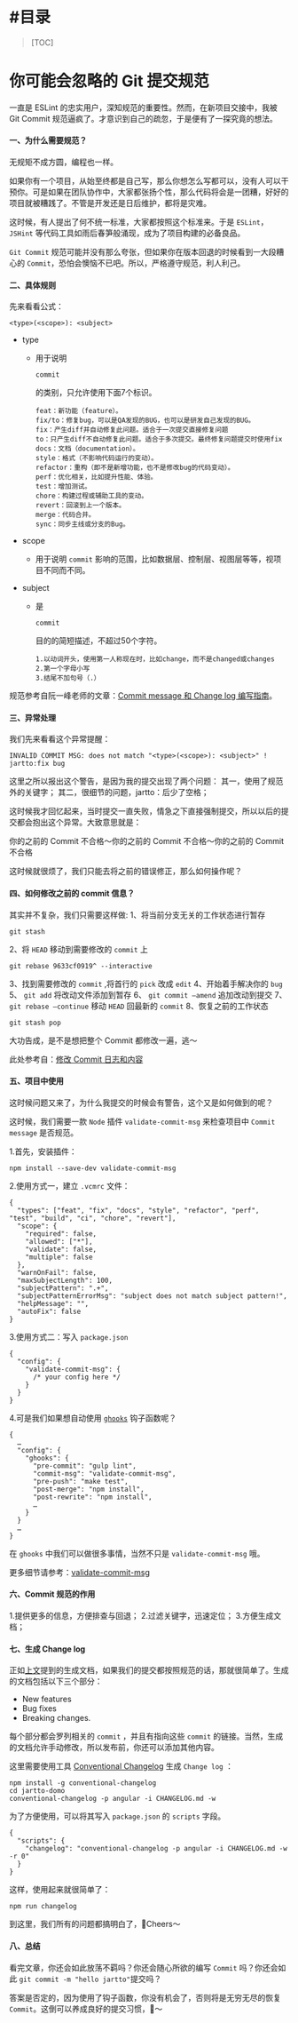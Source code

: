 # #目录

>[TOC]

# 你可能会忽略的 Git 提交规范

一直是 ESLint 的忠实用户，深知规范的重要性。然而，在新项目交接中，我被 Git Commit 规范逼疯了。才意识到自己的疏忽，于是便有了一探究竟的想法。

#### 一、为什么需要规范？

无规矩不成方圆，编程也一样。

如果你有一个项目，从始至终都是自己写，那么你想怎么写都可以，没有人可以干预你。可是如果在团队协作中，大家都张扬个性，那么代码将会是一团糟，好好的项目就被糟践了。不管是开发还是日后维护，都将是灾难。

这时候，有人提出了何不统一标准，大家都按照这个标准来。于是 `ESLint`，`JSHint` 等代码工具如雨后春笋般涌现，成为了项目构建的必备良品。

`Git Commit` 规范可能并没有那么夸张，但如果你在版本回退的时候看到一大段糟心的 `Commit`，恐怕会懊恼不已吧。所以，严格遵守规范，利人利己。

#### 二、具体规则

先来看看公式：

```
<type>(<scope>): <subject>
```



- type

  - 用于说明

     

    ```
    commit
    ```

     

    的类别，只允许使用下面7个标识。

    ```
    feat：新功能（feature）。
    fix/to：修复bug，可以是QA发现的BUG，也可以是研发自己发现的BUG。
    fix：产生diff并自动修复此问题。适合于一次提交直接修复问题
    to：只产生diff不自动修复此问题。适合于多次提交。最终修复问题提交时使用fix
    docs：文档（documentation）。
    style：格式（不影响代码运行的变动）。
    refactor：重构（即不是新增功能，也不是修改bug的代码变动）。
    perf：优化相关，比如提升性能、体验。
    test：增加测试。
    chore：构建过程或辅助工具的变动。
    revert：回滚到上一个版本。
    merge：代码合并。
    sync：同步主线或分支的Bug。
    ```

- scope

  - 用于说明 `commit` 影响的范围，比如数据层、控制层、视图层等等，视项目不同而不同。

- subject

  - 是

     

    ```
    commit
    ```

     

    目的的简短描述，不超过50个字符。

    ```
    1.以动词开头，使用第一人称现在时，比如change，而不是changed或changes
    2.第一个字母小写
    3.结尾不加句号（.）
    ```

规范参考自阮一峰老师的文章：[Commit message 和 Change log 编写指南](http://www.ruanyifeng.com/blog/2016/01/commit_message_change_log.html)。

#### 三、异常处理

我们先来看看这个异常提醒：

```
INVALID COMMIT MSG: does not match "<type>(<scope>): <subject>" !
jartto:fix bug
```



这里之所以报出这个警告，是因为我的提交出现了两个问题：
其一，使用了规范外的关键字；
其二，很细节的问题，jartto：后少了空格；

这时候我才回忆起来，当时提交一直失败，情急之下直接强制提交，所以以后的提交都会抱出这个异常。大致意思就是：

你的之前的 Commit 不合格～你的之前的 Commit 不合格～你的之前的 Commit 不合格

这时候就很烦了，我们只能去将之前的错误修正，那么如何操作呢？

#### 四、如何修改之前的 commit 信息？

其实并不复杂，我们只需要这样做:
1、将当前分支无关的工作状态进行暂存

```
git stash
```



2、将 `HEAD` 移动到需要修改的 `commit` 上

```
git rebase 9633cf0919^ --interactive
```



3、找到需要修改的 `commit` ,将首行的 `pick` 改成 `edit`
4、开始着手解决你的 `bug`
5、 `git add` 将改动文件添加到暂存
6、 `git commit –amend` 追加改动到提交
7、`git rebase –continue` 移动 `HEAD` 回最新的 `commit`
8、恢复之前的工作状态

```
git stash pop
```



大功告成，是不是想把整个 Commit 都修改一遍，逃～

此处参考自：[修改 Commit 日志和内容](https://www.aliyun.com/jiaocheng/125261.html)

#### 五、项目中使用

这时候问题又来了，为什么我提交的时候会有警告，这个又是如何做到的呢？

这时候，我们需要一款 `Node` 插件 `validate-commit-msg` 来检查项目中 `Commit message` 是否规范。

1.首先，安装插件：

```
npm install --save-dev validate-commit-msg
```



2.使用方式一，建立 `.vcmrc` 文件：

```
{
  "types": ["feat", "fix", "docs", "style", "refactor", "perf", "test", "build", "ci", "chore", "revert"],
  "scope": {
    "required": false,
    "allowed": ["*"],
    "validate": false,
    "multiple": false
  },
  "warnOnFail": false,
  "maxSubjectLength": 100,
  "subjectPattern": ".+",
  "subjectPatternErrorMsg": "subject does not match subject pattern!",
  "helpMessage": "",
  "autoFix": false
}
```



3.使用方式二：写入 `package.json`

```
{
  "config": {
    "validate-commit-msg": {
      /* your config here */
    }
  }
}
```



4.可是我们如果想自动使用 [`ghooks`](https://www.npmjs.com/package/ghooks) 钩子函数呢？

```
{
  …
  "config": {
    "ghooks": {
      "pre-commit": "gulp lint",
      "commit-msg": "validate-commit-msg",
      "pre-push": "make test",
      "post-merge": "npm install",
      "post-rewrite": "npm install",
      …
    }
  }
  …
}
```



在 `ghooks` 中我们可以做很多事情，当然不只是 `validate-commit-msg` 哦。

更多细节请参考：[validate-commit-msg](https://github.com/conventional-changelog-archived-repos/validate-commit-msg)

#### 六、Commit 规范的作用

1.提供更多的信息，方便排查与回退；
2.过滤关键字，迅速定位；
3.方便生成文档；

#### 七、生成 Change log

正如[上文](http://jartto.wang/2018/07/08/git-commit/)提到的生成文档，如果我们的提交都按照规范的话，那就很简单了。生成的文档包括以下三个部分：

- New features
- Bug fixes
- Breaking changes.

每个部分都会罗列相关的 `commit` ，并且有指向这些 `commit` 的链接。当然，生成的文档允许手动修改，所以发布前，你还可以添加其他内容。

这里需要使用工具 [Conventional Changelog](https://github.com/conventional-changelog/conventional-changelog) 生成 `Change log` ：

```
npm install -g conventional-changelog
cd jartto-domo
conventional-changelog -p angular -i CHANGELOG.md -w
```



为了方便使用，可以将其写入 `package.json` 的 `scripts` 字段。

```
{
  "scripts": {
    "changelog": "conventional-changelog -p angular -i CHANGELOG.md -w -r 0"
  }
}
```



这样，使用起来就很简单了：

```
npm run changelog
```



到这里，我们所有的问题都搞明白了，🍻Cheers～

#### 八、总结

看完文章，你还会如此放荡不羁吗？你还会随心所欲的编写 `Commit` 吗？你还会如此 `git commit -m "hello jartto"`提交吗？

答案是否定的，因为使用了钩子函数，你没有机会了，否则将是无穷无尽的恢复 `Commit`。这倒可以养成良好的提交习惯，🙈～